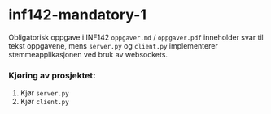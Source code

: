 # inf142-mandatory-1

Obligatorisk oppgave i INF142
`oppgaver.md` / `oppgaver.pdf` inneholder svar til tekst oppgavene, mens `server.py` og `client.py` implementerer stemmeapplikasjonen ved bruk av websockets.

### Kjøring av prosjektet:  
1. Kjør `server.py`
2. Kjør `client.py`